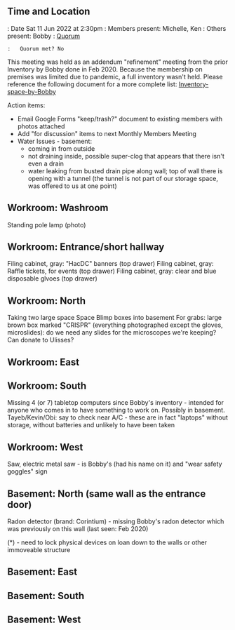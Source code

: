 ## Time and Location

:   Date Sat 11 Jun 2022 at 2:30pm
:   Members present: Michelle, Ken
:   Others present: Bobby
:   [Quorum](Quorum)

    :   Quorum met? No

This meeting was held as an addendum "refinement" meeting from the prior
Inventory by Bobby done in Feb 2020. Because the membership on premises
was limited due to pandemic, a full inventory wasn't held. Please
reference the following document for a more complete list:
[Inventory-space-by-Bobby](Inventory-space-by-Bobby)

Action items:

-   Email Google Forms "keep/trash?" document to existing members with
    photos attached
-   Add "for discussion" items to next Monthly Members Meeting
-   Water Issues - basement:
    -   coming in from outside
    -   not draining inside, possible super-clog that appears that there
        isn't even a drain
    -   water leaking from busted drain pipe along wall; top of wall
        there is opening with a tunnel (the tunnel is not part of our
        storage space, was offered to us at one point)

## Workroom: Washroom

Standing pole lamp (photo)

## Workroom: Entrance/short hallway

Filing cabinet, gray: "HacDC" banners (top drawer) Filing cabinet, gray:
Raffle tickets, for events (top drawer) Filing cabinet, gray: clear and
blue disposable glvoes (top drawer)

## Workroom: North

Taking two large space Space Blimp boxes into basement For grabs: large
brown box marked "CRISPR" (everything photographed except the gloves,
microslides): do we need any slides for the microscopes we're keeping?
Can donate to Ulisses?

## Workroom: East

## Workroom: South

Missing 4 (or 7) tabletop computers since Bobby's inventory - intended
for anyone who comes in to have something to work on. Possibly in
basement. Tayeb/Kevin/Obi: say to check near A/C - these are in fact
"laptops" without storage, without batteries and unlikely to have been
taken

## Workroom: West

Saw, electric metal saw - is Bobby's (had his name on it) and "wear
safety goggles" sign

## Basement: North (same wall as the entrance door)

Radon detector (brand: Corintium) - missing Bobby's radon detector which
was previously on this wall (last seen: Feb 2020)

(\*) - need to lock physical devices on loan down to the walls or other
immoveable structure

## Basement: East

## Basement: South

## Basement: West
